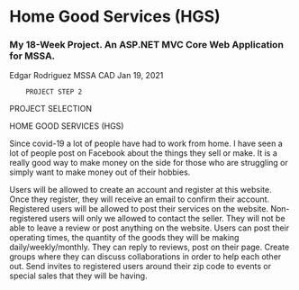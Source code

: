 # Home Good Services (HGS)
### My 18-Week Project. An ASP.NET MVC Core Web Application for MSSA.





Edgar Rodriguez
MSSA CAD
Jan 19, 2021

		PROJECT STEP 2
PROJECT SELECTION


HOME GOOD SERVICES (HGS)

Since covid-19 a lot of people have had to work from home. I have seen a lot of people post on Facebook about the things they sell or make. It is a really good way to make money on the side for those who are struggling or simply want to make money out of their hobbies.


Users will be allowed to create an account and register at this website. Once they register, they will receive an email to confirm their account. Registered users will be allowed to post their services on the website. Non-registered users will only we allowed to contact the seller. They will not be able to leave a review or post anything on the website.
Users can post their operating times, the quantity of the goods they will be making daily/weekly/monthly. They can reply to reviews, post on their page. Create groups where they can discuss collaborations in order to help each other out. Send invites to registered users around their zip code to events or special sales that they will be having. 
